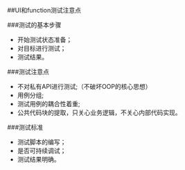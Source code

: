 ##UI和function测试注意点

###测试的基本步骤
- 开始测试状态准备；
- 对目标进行测试；
- 测试结果。

###测试注意点
- 不对私有API进行测试;（不破坏OOP的核心思想）
- 用例分组;
- 测试用例的耦合性着重;
- 公共代码块的提取，只关心业务逻辑，不关心内部代码实现。

###测试标准
- 测试脚本的编写；
- 是否可持续调试；
- 测试结果明确。
